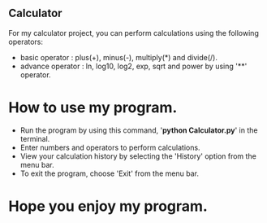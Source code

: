## Calculator
For my calculator project, you can perform calculations using the following operators:
- basic operator : plus(+), minus(-), multiply(*) and divide(/).
- advance operator : ln, log10, log2, exp, sqrt and power by using '**' operator.

# How to use my program.
- Run the program by using this command, '**python Calculator.py**' in the terminal.
- Enter numbers and operators to perform calculations.
- View your calculation history by selecting the 'History' option from the menu bar.
- To exit the program, choose 'Exit' from the menu bar.

# Hope you enjoy my program.